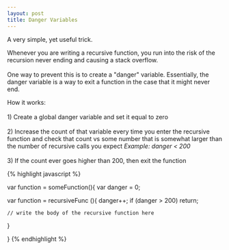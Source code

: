 ```yaml
---
layout: post
title: Danger Variables
---
```

A very simple, yet useful trick.

Whenever you are writing a recursive function, you run into the risk of 
the recursion never ending and causing a stack overflow.
<br><br>
One way to prevent this is to create a "danger" variable.  Essentially, 
the danger variable is a way to exit a function in the case that it 
might never end. 

How it works: 
<br><br>1) Create a global danger variable and set it equal to zero
<br><br>2) Increase the count of that variable every time you enter the recursive function and check that count vs some number that is somewhat larger
than the number of recursive calls you expect <i>Example: danger < 200</i>
<br><br>3) If the count ever goes higher than 200, then exit the function
<br>

{% highlight javascript %}

var function = someFunction(){
  var danger = 0;
  
  var function = recursiveFunc (){
    danger++;
    if (danger > 200) return;

    // write the body of the recursive function here
    
  } 

}
{% endhighlight %}